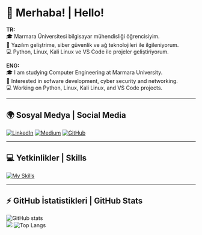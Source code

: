 # 👋 Merhaba! | Hello!

**TR:**  
🎓 Marmara Üniversitesi bilgisayar mühendisliği öğrencisiyim.  
🔐 Yazılım geliştrime, siber güvenlik ve ağ teknolojileri ile ilgileniyorum.  
💻 Python, Linux, Kali Linux ve VS Code ile projeler geliştiriyorum.  

**ENG:**  
🎓 I am studying Computer Engineering at Marmara University.  
🔐 Interested in sofware development, cyber security and networking.  
💻 Working on Python, Linux, Kali Linux, and VS Code projects.  

---

## 🌍 Sosyal Medya | Social Media

[![LinkedIn](https://img.shields.io/badge/-LinkedIn-0077B5?style=for-the-badge&logo=linkedin&logoColor=white)](https://www.linkedin.com/in/mehmet-burak-mente%C5%9Fe-00a542315/)
[![Medium](https://img.shields.io/badge/-Medium-000000?style=for-the-badge&logo=medium&logoColor=white)](https://medium.com/@burakmentese16)
[![GitHub](https://img.shields.io/badge/-GitHub-181717?style=for-the-badge&logo=github&logoColor=white)](https://github.com/BurakHINGE)

---

## 💻 Yetkinlikler | Skills

[![My Skills](https://skillicons.dev/icons?i=python,pycharm,java,vscode,sublime,kali,linux,windows)](https://skillicons.dev)

---

## ⚡ GitHub İstatistikleri | GitHub Stats

![GitHub stats](https://github-readme-stats.vercel.app/api?username=BurakHINGE&show_icons=true&theme=radical)  
![](https://komarev.com/ghpvc/?username=BurakHINGE&color=orange)
![Top Langs](https://github-readme-stats.vercel.app/api/top-langs/?username=BurakHINGE&layout=compact)

